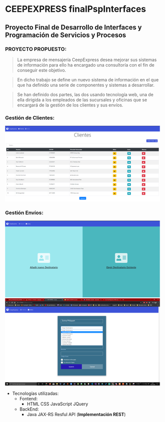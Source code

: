 # CEEPEXPRESS finalPspInterfaces
 ## Proyecto Final de  Desarrollo de Interfaces y Programación de Servicios y Procesos 


 ### PROYECTO PROPUESTO:
 >  La empresa de mensajería CeepExpress desea mejorar sus
 > sistemas de información para ello ha encargado una consultoría con
 > el fin de conseguir este objetivo.

> En dicho trabajo se define un nuevo sistema de información en el
> que que ha definido una serie de componentes y sistemas a
> desarrollar.

> Se han definido dos partes, las dos usando tecnología web, una de
> ella dirigida a los empleados de las sucursales y oficinas que se
> encargará de la gestión de los clientes  y sus envíos.



 ### Gestión de Clientes:
![Imagen CEEPExpress](ceepexpress.PNG)

 ### Gestión Envíos:
![Imagen Seleccionar Envios](envios1.PNG) 
![Imagen Envios](formulario1.PNG)

* Tecnologías utilizadas:
    * Fontend:
        * HTML CSS JavaScript JQuery
    * BackEnd:
        * Java JAX-RS Resful API (**Implementación REST**)
